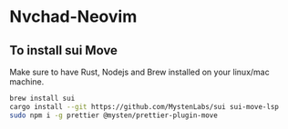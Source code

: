 # Nvchad-Neovim

## To install sui Move 
Make sure to have Rust, Nodejs and Brew installed on your linux/mac machine.
```bash 
brew install sui
cargo install --git https://github.com/MystenLabs/sui sui-move-lsp
sudo npm i -g prettier @mysten/prettier-plugin-move

```
